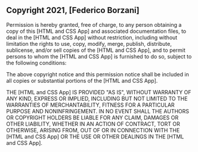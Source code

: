 ## Copyright 2021, [Federico Borzani]

Permission is hereby granted, free of charge, to any person obtaining a copy of this [HTML and CSS App] and associated documentation files, to deal in the [HTML and CSS App] without restriction, including without limitation the rights to use, copy, modify, merge, publish, distribute, sublicense, and/or sell copies of the [HTML and CSS App], and to permit persons to whom the [HTML and CSS App] is furnished to do so, subject to the following conditions:

The above copyright notice and this permission notice shall be included in all copies or substantial portions of the [HTML and CSS App].

THE [HTML and CSS App] IS PROVIDED "AS IS", WITHOUT WARRANTY OF ANY KIND, EXPRESS OR IMPLIED, INCLUDING BUT NOT LIMITED TO THE WARRANTIES OF MERCHANTABILITY, FITNESS FOR A PARTICULAR PURPOSE AND NONINFRINGEMENT. IN NO EVENT SHALL THE AUTHORS OR COPYRIGHT HOLDERS BE LIABLE FOR ANY CLAIM, DAMAGES OR OTHER LIABILITY, WHETHER IN AN ACTION OF CONTRACT, TORT OR OTHERWISE, ARISING FROM, OUT OF OR IN CONNECTION WITH THE [HTML and CSS App] OR THE USE OR OTHER DEALINGS IN THE [HTML and CSS App].
